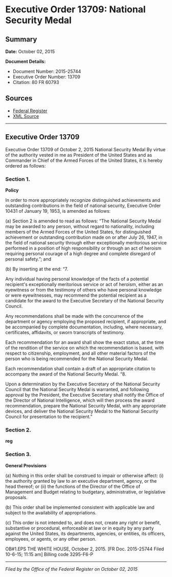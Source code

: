 # Executive Order 13709: National Security Medal

## Summary

**Date:** October 02, 2015

**Document Details:**
- Document Number: 2015-25744
- Executive Order Number: 13709
- Citation: 80 FR 60793

## Sources
- [Federal Register](https://www.federalregister.gov/documents/2015/10/07/2015-25744/national-security-medal)
- [XML Source](https://www.federalregister.gov/documents/full_text/xml/2015/10/07/2015-25744.xml)

---

## Executive Order 13709

Executive Order 13709 of October 2, 2015
National Security Medal
By virtue of the authority vested in me as President of the United States and as Commander in Chief of the Armed Forces of the United States, it is hereby ordered as follows:
### Section 1.

**Policy**

In order to more appropriately recognize distinguished achievements and outstanding contributions in the field of national security, Executive Order 10431 of January 19, 1953, is amended as follows:

(a) Section 2 is amended to read as follows: “The National Security Medal may be awarded to any person, without regard to nationality, including members of the Armed Forces of the United States, for distinguished achievement or outstanding contribution made on or after July 26, 1947, in the field of national security through either exceptionally meritorious service performed in a position of high responsibility or through an act of heroism requiring personal courage of a high degree and complete disregard of personal safety.”; and

(b) By inserting at the end:
“7.

Any individual having personal knowledge of the facts of a potential recipient's exceptionally meritorious service or act of heroism, either as an eyewitness or from the testimony of others who have personal knowledge or were eyewitnesses, may recommend the potential recipient as a candidate for the award to the Executive Secretary of the National Security Council.

Any recommendations shall be made with the concurrence of the department or agency employing the proposed recipient, if appropriate, and be accompanied by complete documentation, including, where necessary, certificates, affidavits, or sworn transcripts of testimony.

Each recommendation for an award shall show the exact status, at the time of the rendition of the service on which the recommendation is based, with respect to citizenship, employment, and all other material factors of the person who is being recommended for the National Security Medal.

Each recommendation shall contain a draft of an appropriate citation to accompany the award of the National Security Medal.
“8.

Upon a determination by the Executive Secretary of the National Security Council that the National Security Medal is warranted, and following approval by the President, the Executive Secretary shall notify the Office of the Director of National Intelligence, which will then process the award recommendation, prepare the National Security Medal, with any appropriate devices, and deliver the National Security Medal to the National Security Council for presentation to the recipient.”
### Section 2.

**reg**

### Section 3.

**General Provisions**

(a) Nothing in this order shall be construed to impair or otherwise affect:
    (i) the authority granted by law to an executive department, agency, or the head thereof; or
    (ii) the functions of the Director of the Office of Management and Budget relating to budgetary, administrative, or legislative proposals.

(b) This order shall be implemented consistent with applicable law and subject to the availability of appropriations.

(c) This order is not intended to, and does not, create any right or benefit, substantive or procedural, enforceable at law or in equity by any party against the United States, its departments, agencies, or entities, its officers, employees, or agents, or any other person.

OB#1.EPS
THE WHITE HOUSE,
October 2, 2015.
[FR Doc. 2015-25744 
Filed 10-6-15; 11:15 am]
Billing code 3295-F6-P

---

*Filed by the Office of the Federal Register on October 02, 2015*
